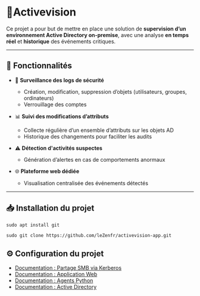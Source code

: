# 🧠Activevision

Ce projet a pour but de mettre en place une solution de **supervision d’un environnement Active Directory on-premise**, avec une analyse **en temps réel** et **historique** des événements critiques.

---

## 🚀 Fonctionnalités

- 🔐 **Surveillance des logs de sécurité**
  - Création, modification, suppression d’objets (utilisateurs, groupes, ordinateurs)
  - Verrouillage des comptes

- 📊 **Suivi des modifications d’attributs**
  - Collecte régulière d’un ensemble d’attributs sur les objets AD
  - Historique des changements pour faciliter les audits

- ⚠️ **Détection d'activités suspectes**
  - Génération d’alertes en cas de comportements anormaux

- 🌐 **Plateforme web dédiée**
  - Visualisation centralisée des événements détectés

---

## 📥 Installation du projet 

```
sudo apt install git
```

```
sudo git clone https://github.com/leZenfr/activevision-app.git
```

## ⚙️ Configuration du projet

- [Documentation : Partage SMB via Kerberos](https://github.com/leZenfr/activevision-app/blob/main/documentation/doc-share.md)
- [Documentation : Application Web](https://github.com/leZenfr/activevision-app/blob/main/documentation/doc-web.md)
- [Documentation : Agents Python](https://github.com/leZenfr/activevision-app/blob/main/documentation/doc-agents.md)
- [Documentation : Active Directory](https://github.com/leZenfr/activevision-app/blob/main/documentation/doc-agents.md)